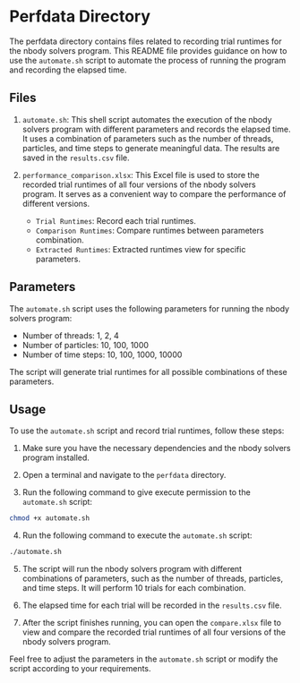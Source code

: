 # Perfdata Directory

The perfdata directory contains files related to recording trial runtimes for the nbody solvers program. This README file provides guidance on how to use the `automate.sh` script to automate the process of running the program and recording the elapsed time.

## Files

1. `automate.sh`: This shell script automates the execution of the nbody solvers program with different parameters and records the elapsed time. It uses a combination of parameters such as the number of threads, particles, and time steps to generate meaningful data. The results are saved in the `results.csv` file.

2. `performance_comparison.xlsx`: This Excel file is used to store the recorded trial runtimes of all four versions of the nbody solvers program. It serves as a convenient way to compare the performance of different versions.
    - `Trial Runtimes`: Record each trial runtimes.
    - `Comparison Runtimes`: Compare runtimes between parameters combination.
    - `Extracted Runtimes`: Extracted runtimes view for specific parameters.
    
## Parameters

The `automate.sh` script uses the following parameters for running the nbody solvers program:

- Number of threads: 1, 2, 4
- Number of particles: 10, 100, 1000
- Number of time steps: 10, 100, 1000, 10000

The script will generate trial runtimes for all possible combinations of these parameters.

## Usage

To use the `automate.sh` script and record trial runtimes, follow these steps:

1. Make sure you have the necessary dependencies and the nbody solvers program installed.

2. Open a terminal and navigate to the `perfdata` directory.

3. Run the following command to give execute permission to the `automate.sh` script:

```sh
chmod +x automate.sh
```

4. Run the following command to execute the `automate.sh` script:

```sh
./automate.sh
```

5. The script will run the nbody solvers program with different combinations of parameters, such as the number of threads, particles, and time steps. It will perform 10 trials for each combination.

6. The elapsed time for each trial will be recorded in the `results.csv` file.

7. After the script finishes running, you can open the `compare.xlsx` file to view and compare the recorded trial runtimes of all four versions of the nbody solvers program.

Feel free to adjust the parameters in the `automate.sh` script or modify the script according to your requirements.
